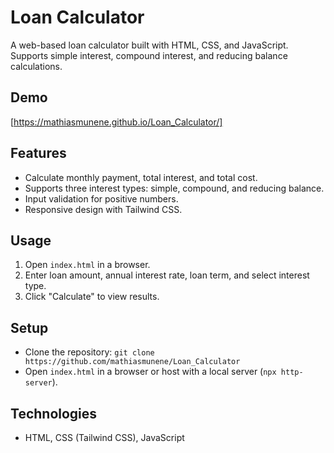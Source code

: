# Loan Calculator
A web-based loan calculator built with HTML, CSS, and JavaScript. Supports simple interest, compound interest, and reducing balance calculations.

## Demo
[https://mathiasmunene.github.io/Loan_Calculator/]

## Features
- Calculate monthly payment, total interest, and total cost.
- Supports three interest types: simple, compound, and reducing balance.
- Input validation for positive numbers.
- Responsive design with Tailwind CSS.

## Usage
1. Open `index.html` in a browser.
2. Enter loan amount, annual interest rate, loan term, and select interest type.
3. Click "Calculate" to view results.

## Setup
- Clone the repository: `git clone https://github.com/mathiasmunene/Loan_Calculator`
- Open `index.html` in a browser or host with a local server (`npx http-server`).

## Technologies
- HTML, CSS (Tailwind CSS), JavaScript